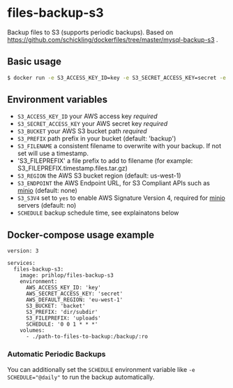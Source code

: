 # files-backup-s3
Backup files to S3 (supports periodic backups). Based on https://github.com/schickling/dockerfiles/tree/master/mysql-backup-s3 .

## Basic usage

```sh
$ docker run -e S3_ACCESS_KEY_ID=key -e S3_SECRET_ACCESS_KEY=secret -e S3_BUCKET=bucket -e S3_PREFIX=backup -v ./path-to-files-to-backup:/backup/:ro prihlop/files-backup-s3
```

## Environment variables

- `S3_ACCESS_KEY_ID` your AWS access key *required*
- `S3_SECRET_ACCESS_KEY` your AWS secret key *required*
- `S3_BUCKET` your AWS S3 bucket path *required*
- `S3_PREFIX` path prefix in your bucket (default: 'backup')
- `S3_FILENAME` a consistent filename to overwrite with your backup.  If not set will use a timestamp.
- 'S3_FILEPREFIX' a file prefix to add to filename (for example: S3_FILEPREFIX.timestamp.files.tar.gz)
- `S3_REGION` the AWS S3 bucket region (default: us-west-1)
- `S3_ENDPOINT` the AWS Endpoint URL, for S3 Compliant APIs such as [minio](https://minio.io) (default: none)
- `S3_S3V4` set to `yes` to enable AWS Signature Version 4, required for [minio](https://minio.io) servers (default: no)
- `SCHEDULE` backup schedule time, see explainatons below

## Docker-compose usage example

```
version: 3

services:
  files-backup-s3:
    image: prihlop/files-backup-s3
    environment:
      AWS_ACCESS_KEY_ID: 'key'
      AWS_SECRET_ACCESS_KEY: 'secret'
      AWS_DEFAULT_REGION: 'eu-west-1'
      S3_BUCKET: 'backet'
      S3_PREFIX: 'dir/subdir'
      S3_FILEPREFIX: 'uploads'
      SCHEDULE: '0 0 1 * * *'
    volumes:
      - ./path-to-files-to-backup:/backup/:ro
```

### Automatic Periodic Backups

You can additionally set the `SCHEDULE` environment variable like `-e SCHEDULE="@daily"` to run the backup automatically.


